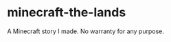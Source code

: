 <!--
    Minecraft: The Lands — A Minecraft story I made.
    Copyright © 2022  Dean Alan Summer {Efficiency, Org.}

    This program is free software: you can redistribute it and/or modify
    it under the terms of the GNU General Public License as published by
    the Free Software Foundation, either version 3 of the License, or
    (at your option) any later version.

    This program is distributed in the hope that it will be useful,
    but WITHOUT ANY WARRANTY; without even the implied warranty of
    MERCHANTABILITY or FITNESS FOR A PARTICULAR PURPOSE.  See the
    GNU General Public License for more details.

    You should have received a copy of the GNU General Public License
    along with this program.  If not, see <https://www.gnu.org/licenses/>.

    You may contact us via electronic mail at: mastxzmessaging@gmail.com
    Please do not contact us my paper mail or telephone number.
    You can also create a new issue on this GitHub project in order to contact us about your concerns.
-->
# minecraft-the-lands
A Minecraft story I made. No warranty for any purpose.
